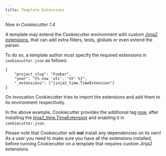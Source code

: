 ```yaml
---
title: Template Extensions
---
```


*New in Cookiecutter 1.4*

A template may extend the Cookiecutter environment with custom [Jinja2
extensions](http://jinja2.readthedocs.io/en/latest/extensions.html#extensions),
that can add extra filters, tests, globals or even extend the parser.

To do so, a template author must specify the required extensions in
`cookiecutter.json` as follows:

``` {.json}
{
    "project_slug": "Foobar",
    "year": "{% now 'utc', '%Y' %}",
    "_extensions": ["jinja2_time.TimeExtension"]
}
```

On invocation Cookiecutter tries to import the extensions and add them
to its environment respectively.

In the above example, Cookiecutter provides the additional tag
[now](https://github.com/hackebrot/jinja2-time#now-tag), after
installing the
[jinja2\_time.TimeExtension](https://github.com/hackebrot/jinja2-time)
and enabling it in `cookiecutter.json`.

Please note that Cookiecutter will **not** install any dependencies on
its own! As a user you need to make sure you have all the extensions
installed, before running Cookiecutter on a template that requires
custom Jinja2 extensions.

